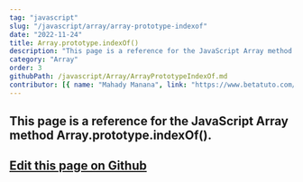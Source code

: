 ```yaml
---
tag: "javascript"
slug: "/javascript/array/array-prototype-indexof"
date: "2022-11-24"
title: Array.prototype.indexOf()
description: "This page is a reference for the JavaScript Array method Array.prototype.indexOf()."
category: "Array"
order: 3
githubPath: /javascript/Array/ArrayPrototypeIndexOf.md
contributor: [{ name: "Mahady Manana", link: "https://www.betatuto.com/" }]
---
```



## This page is a reference for the JavaScript Array method Array.prototype.indexOf().

## <a href="https://github.com/mahady-manana/betatuto-docs/tree/main/docs/javascript/Array/ArrayPrototypeIndexOf.md" target="_blank">Edit this page on Github</a>

